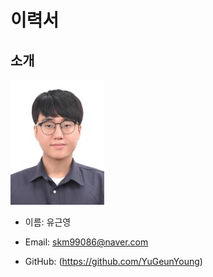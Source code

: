 # 이력서

## 소개
![프로필이미지](https://github.com/RealLie/RealLie/blob/main/20220811181854_00027.jpg)
- 이름: 유근영

- Email: skm99086@naver.com
- GitHub: (https://github.com/YuGeunYoung)



